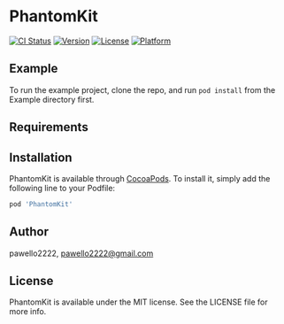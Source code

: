 # PhantomKit

[![CI Status](https://img.shields.io/travis/pawello2222/PhantomKit.svg?style=flat)](https://travis-ci.org/pawello2222/PhantomKit)
[![Version](https://img.shields.io/cocoapods/v/PhantomKit.svg?style=flat)](https://cocoapods.org/pods/PhantomKit)
[![License](https://img.shields.io/cocoapods/l/PhantomKit.svg?style=flat)](https://cocoapods.org/pods/PhantomKit)
[![Platform](https://img.shields.io/cocoapods/p/PhantomKit.svg?style=flat)](https://cocoapods.org/pods/PhantomKit)

## Example

To run the example project, clone the repo, and run `pod install` from the Example directory first.

## Requirements

## Installation

PhantomKit is available through [CocoaPods](https://cocoapods.org). To install
it, simply add the following line to your Podfile:

```ruby
pod 'PhantomKit'
```

## Author

pawello2222, pawello2222@gmail.com

## License

PhantomKit is available under the MIT license. See the LICENSE file for more info.
